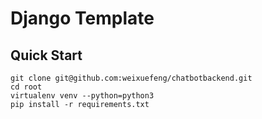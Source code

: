 # Django Template

## Quick Start
```
git clone git@github.com:weixuefeng/chatbotbackend.git
cd root
virtualenv venv --python=python3
pip install -r requirements.txt
```